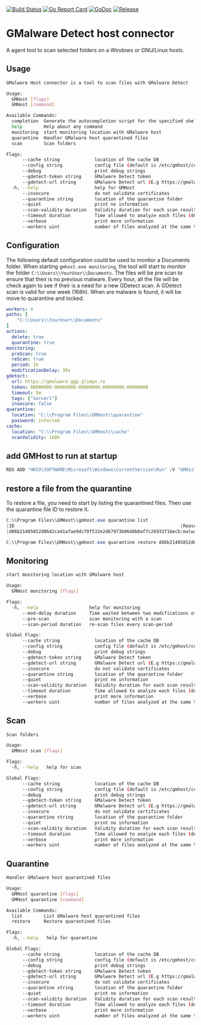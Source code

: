[![Build Status](https://github.com/glimps-re/host-connector/actions/workflows/go.yml/badge.svg)](https://github.com/glimps-re/host-connector/actions/workflows/go.yml)
[![Go Report Card](https://goreportcard.com/badge/github.com/glimps-re/host-connector)](https://goreportcard.com/report/github.com/glimps-re/host-connector)
[![GoDoc](https://pkg.go.dev/badge/github.com/glimps-re/host-connector?status.svg)](https://pkg.go.dev/github.com/glimps-re/host-connector?tab=doc)
[![Release](https://github.com/glimps-re/host-connector/actions/workflows/release.yml/badge.svg)](https://github.com/glimps-re/host-connector/actions/workflows/release.yml)

# GMalware Detect host connector 

A agent tool to scan selected folders on a Windows or GNU/Linux hosts.

## Usage


```bash
GMalware Host connector is a tool to scan files with GMalware Detect

Usage:
  GMHost [flags]
  GMHost [command]

Available Commands:
  completion  Generate the autocompletion script for the specified shell
  help        Help about any command
  monitoring  start monitoring location with GMalware host
  quarantine  Handler GMalware host quarantined files
  scan        Scan folders

Flags:
      --cache string             location of the cache DB
      --config string            config file (default is /etc/gmhost/config) (default "/etc/gmhost/config")
      --debug                    print debug strings
      --gdetect-token string     GMalware Detect token
      --gdetect-url string       GMalware Detect url (E.g https://gmalware.ggp.glimps.re)
  -h, --help                     help for GMHost
      --insecure                 do not validate certificates
      --quarantine string        location of the quarantine folder
      --quiet                    print no information
      --scan-validity duration   Validity duration for each scan result (default 168h0m0s)
      --timeout duration         Time allowed to analyze each files (default 5m0s)
      --verbose                  print more information
      --workers uint             number of files analyzed at the same time (default 4)
```


## Configuration

The following default configuration could be used to monitor a Documents folder.
When starting `gmhost.exe monitoring`, the tool will start to monitor the folder `C:\\Users\\YourUser\\Documents`.
The files will be pre scan to ensure that their is no previous malware. Every hour, all the file will be check again to see if their is a need for a new GDetect scan.
A GDetect scan is valid for one week (168h). When are malware is found, it will be move to quarantine and locked.

```yaml
workers: 4
paths: [
    "C:\\Users\\YourUser\\Documents"
]
actions:
  delete: true
  quarantine: true
monitoring:
  preScan: true
  reScan: true
  period: 1h
  modificationDelay: 30s
gdetect:
  url: https://gmalware.ggp.glimps.re
  token: 00000000-00000000-00000000-00000000-00000000
  timeout: 5m
  tags: ["Server1"]
  insecure: false
quarantine:
  location: "C:\\Program Files\\GMHost\\quarantine"
  password: infected
cache:
  location: "C:\\Program Files\\GMHost\\cache"
  scanValidity: 168h
```

## add GMHost to run at startup

```powershell
REG ADD "HKCU\SOFTWARE\Microsoft\Windows\CurrentVersion\Run" /V "GMHist" /t REG_SZ /F /D "C:\Program Files\GMHost\gmhost.exe monitoring"
```

## restore a file from the quarantine

To restore a file, you need to start by listing the quarantined files. Then use the quarantine file ID to restore it.

```powershell
C:\\Program Files\\GMHost\\gmhost.exe quarantine list
|ID                                                              |Reason                   |File                |
|d86b21405852d8642ca41afae9dcf0f532e2d67973b0648b0af7c26933f1becb|malware: eicar           |eicar.txt           |

C:\\Program Files\\GMHost\\gmhost.exe quarantine restore d86b21405852d8642ca41afae9dcf0f532e2d67973b0648b0af7c26933f1becb
```

## Monitoring

```bash
start monitoring location with GMalware host

Usage:
  GMHost monitoring [flags]

Flags:
  -h, --help                   help for monitoring
      --mod-delay duration     Time waited between two modifications of a file before submitting it (default 30s)
      --pre-scan               scan monitoring with a scan
      --scan-period duration   re-scan files every scan-period

Global Flags:
      --cache string             location of the cache DB
      --config string            config file (default is /etc/gmhost/config) (default "/etc/gmhost/config")
      --debug                    print debug strings
      --gdetect-token string     GMalware Detect token
      --gdetect-url string       GMalware Detect url (E.g https://gmalware.ggp.glimps.re)
      --insecure                 do not validate certificates
      --quarantine string        location of the quarantine folder
      --quiet                    print no information
      --scan-validity duration   Validity duration for each scan result (default 168h0m0s)
      --timeout duration         Time allowed to analyze each files (default 5m0s)
      --verbose                  print more information
      --workers uint             number of files analyzed at the same time (default 4)
```

## Scan

```bash
Scan folders

Usage:
  GMHost scan [flags]

Flags:
  -h, --help   help for scan

Global Flags:
      --cache string             location of the cache DB
      --config string            config file (default is /etc/gmhost/config) (default "/etc/gmhost/config")
      --debug                    print debug strings
      --gdetect-token string     GMalware Detect token
      --gdetect-url string       GMalware Detect url (E.g https://gmalware.ggp.glimps.re)
      --insecure                 do not validate certificates
      --quarantine string        location of the quarantine folder
      --quiet                    print no information
      --scan-validity duration   Validity duration for each scan result (default 168h0m0s)
      --timeout duration         Time allowed to analyze each files (default 5m0s)
      --verbose                  print more information
      --workers uint             number of files analyzed at the same time (default 4)
```

## Quarantine

```bash
Handler GMalware host quarantined files

Usage:
  GMHost quarantine [flags]
  GMHost quarantine [command]

Available Commands:
  list        List GMalware host quarantined files
  restore     Restore quarantined files

Flags:
  -h, --help   help for quarantine

Global Flags:
      --cache string             location of the cache DB
      --config string            config file (default is /etc/gmhost/config) (default "/etc/gmhost/config")
      --debug                    print debug strings
      --gdetect-token string     GMalware Detect token
      --gdetect-url string       GMalware Detect url (E.g https://gmalware.ggp.glimps.re)
      --insecure                 do not validate certificates
      --quarantine string        location of the quarantine folder
      --quiet                    print no information
      --scan-validity duration   Validity duration for each scan result (default 168h0m0s)
      --timeout duration         Time allowed to analyze each files (default 5m0s)
      --verbose                  print more information
      --workers uint             number of files analyzed at the same time (default 4)
```
